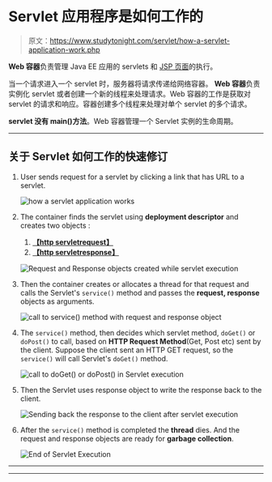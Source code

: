 # Servlet 应用程序是如何工作的

> 原文：<https://www.studytonight.com/servlet/how-a-servlet-application-work.php>

**Web 容器**负责管理 Java EE 应用的 servlets 和 [JSP 页面](/jsp/introduction-to-jsp.php)的执行。

当一个请求进入一个 servlet 时，服务器将请求传递给网络容器。 **Web 容器**负责实例化 servlet 或者创建一个新的线程来处理请求。Web 容器的工作是获取对 servlet 的请求和响应。容器创建多个线程来处理对单个 servlet 的多个请求。

**servlet 没有 main()方法**。Web 容器管理一个 Servlet 实例的生命周期。

* * *

## 关于 Servlet 如何工作的快速修订

1.  User sends request for a servlet by clicking a link that has URL to a servlet.

    ![how a servlet application works](../Images/419cbd9b740c3c56b1c062721820cbbc.png)

2.  The container finds the servlet using **deployment descriptor** and creates two objects :
    1.  **[【http servletrequest】](servlet-request.php)**
    2.  **[【http servletresponse】](servlet-response.php)**

    ![Request and Response objects created while servlet execution](../Images/d3148b9edcc200171b6b212f0540c9e0.png)

3.  Then the container creates or allocates a thread for that request and calls the Servlet's `service()` method and passes the **request, response** objects as arguments.

    ![call to service() method with request and response object](../Images/6019424a3e717a0dd5a5693585691d2b.png)

4.  The `service()` method, then decides which servlet method, `doGet()` or `doPost()` to call, based on **HTTP Request Method**(Get, Post etc) sent by the client. Suppose the client sent an HTTP GET request, so the `service()` will call Servlet's `doGet()` method.

    ![call to doGet() or doPost() in Servlet execution](../Images/11176057e9b28f6ddd1ea5e3b22d837b.png)

5.  Then the Servlet uses response object to write the response back to the client.

    ![Sending back the response to the client after servlet execution](../Images/9cd0a9880923a30e303021db5d6671fd.png)

6.  After the `service()` method is completed the **thread** dies. And the request and response objects are ready for **garbage collection**.

    ![End of Servlet Execution](../Images/c8f252279ce95535657d6597a2acf8de.png)

* * *

* * *
